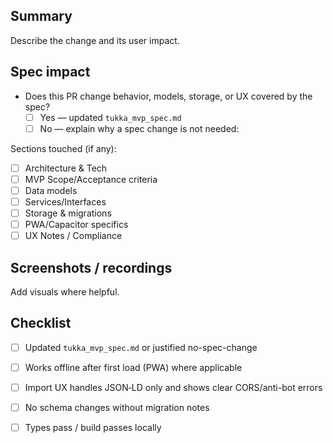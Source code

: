 ## Summary

Describe the change and its user impact.

## Spec impact

- Does this PR change behavior, models, storage, or UX covered by the spec?
  - [ ] Yes — updated `tukka_mvp_spec.md`
  - [ ] No — explain why a spec change is not needed:

Sections touched (if any):
- [ ] Architecture & Tech
- [ ] MVP Scope/Acceptance criteria
- [ ] Data models
- [ ] Services/Interfaces
- [ ] Storage & migrations
- [ ] PWA/Capacitor specifics
- [ ] UX Notes / Compliance

## Screenshots / recordings

Add visuals where helpful.

## Checklist

- [ ] Updated `tukka_mvp_spec.md` or justified no-spec-change
- [ ] Works offline after first load (PWA) where applicable
- [ ] Import UX handles JSON‑LD only and shows clear CORS/anti-bot errors
- [ ] No schema changes without migration notes
- [ ] Types pass / build passes locally


